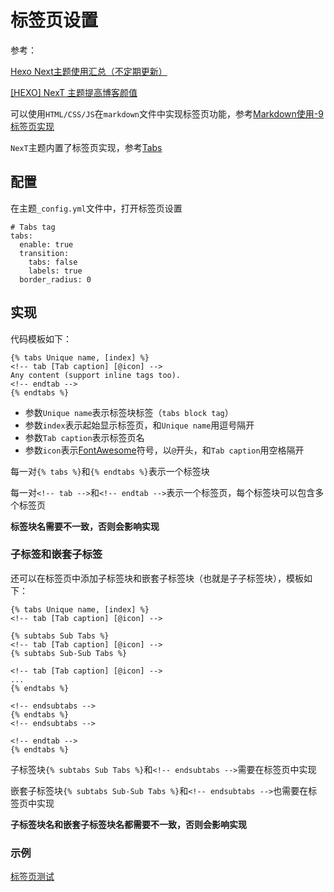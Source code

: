 
# 标签页设置

参考：

[Hexo Next主题使用汇总（不定期更新）](https://suchenrain.github.io/posts/27331/)

[[HEXO] NexT 主题提高博客颜值](https://walesexcitedmei.github.io/2018/08/30/HEXO-NexT-%E4%B8%BB%E9%A2%98%E6%8F%90%E9%AB%98%E5%8D%9A%E5%AE%A2%E9%A2%9C%E5%80%BC/)

可以使用`HTML/CSS/JS`在`markdown`文件中实现标签页功能，参考[Markdown使用-9 标签页实现](https://zj-markdown-guide.readthedocs.io/zh/latest/Markdown%E4%BD%BF%E7%94%A8-9-%E6%A0%87%E7%AD%BE%E9%A1%B5%E5%AE%9E%E7%8E%B0.html)

`NexT`主题内置了标签页实现，参考[Tabs](https://theme-next.org/docs/tag-plugins/tabs)

## 配置

在主题`_config.yml`文件中，打开标签页设置

```
# Tabs tag
tabs:
  enable: true
  transition:
    tabs: false
    labels: true
  border_radius: 0
```

## 实现

代码模板如下：

```
{% tabs Unique name, [index] %}
<!-- tab [Tab caption] [@icon] -->
Any content (support inline tags too).
<!-- endtab -->
{% endtabs %}
```

* 参数`Unique name`表示标签块标签（`tabs block tag`）
* 参数`index`表示起始显示标签页，和`Unique name`用逗号隔开
* 参数`Tab caption`表示标签页名
* 参数`icon`表示[FontAwesome](https://fontawesome.com/icons?d=gallery)符号，以`@`开头，和`Tab caption`用空格隔开

每一对`{% tabs %}`和`{% endtabs %}`表示一个标签块

每一对`<!-- tab -->`和`<!-- endtab -->`表示一个标签页，每个标签块可以包含多个标签页

**标签块名需要不一致，否则会影响实现**

### 子标签和嵌套子标签

还可以在标签页中添加子标签块和嵌套子标签块（也就是子子标签块），模板如下：

```
{% tabs Unique name, [index] %}
<!-- tab [Tab caption] [@icon] -->

{% subtabs Sub Tabs %}
<!-- tab [Tab caption] [@icon] -->
{% subtabs Sub-Sub Tabs %}

<!-- tab [Tab caption] [@icon] -->
...
{% endtabs %}

<!-- endsubtabs -->
{% endtabs %}
<!-- endsubtabs -->

<!-- endtab -->
{% endtabs %}
```

子标签块`{% subtabs Sub Tabs %}`和`<!-- endsubtabs -->`需要在标签页中实现

嵌套子标签块`{% subtabs Sub-Sub Tabs %}`和`<!-- endsubtabs -->`也需要在标签页中实现

**子标签块名和嵌套子标签块名都需要不一致，否则会影响实现**

### 示例

[标签页测试](https://www.zhujian.tech/posts/5213c80b.html)